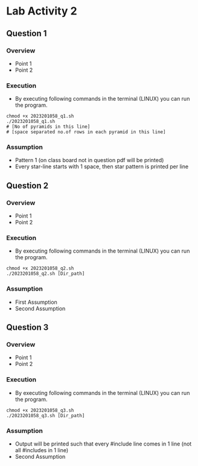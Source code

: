 # Lab Activity 2
## Question 1
### Overview
- Point 1
- Point 2

### Execution
- By executing following commands in the terminal (LINUX) you can run the program.

```shell
chmod +x 2023201058_q1.sh
./2023201058_q1.sh
# [No of pyramids in this line]
# [space separated no.of rows in each pyramid in this line]
```

### Assumption
- Pattern 1 (on class board not in question pdf will be printed)
- Every star-line starts with 1 space, then star pattern is printed per line
<!-- *** -->

## Question 2
### Overview
- Point 1
- Point 2

### Execution
- By executing following commands in the terminal (LINUX) you can run the program.

```shell
chmod +x 2023201058_q2.sh
./2023201058_q2.sh [Dir_path]
```

### Assumption
- First Assumption
- Second Assumption

## Question 3
### Overview
- Point 1
- Point 2

### Execution
- By executing following commands in the terminal (LINUX) you can run the program.

```shell
chmod +x 2023201058_q3.sh
./2023201058_q3.sh [Dir_path]
```

### Assumption
- Output will be printed such that every #include line comes in 1 line (not all #includes in 1 line)
- Second Assumption